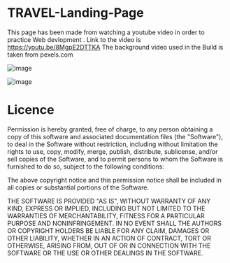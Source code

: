 # TRAVEL-Landing-Page
This page has been made from watching a youtube video in order to practice Web devlopment .
Link to the video is https://youtu.be/8MgpE2DTTKA
The background video used in the Build is taken from pexels.com 

![image](https://user-images.githubusercontent.com/77867638/185459743-5ae27a49-1d29-4def-a83c-86ce63d87dac.png)

![image](https://user-images.githubusercontent.com/77867638/185459854-65a094e8-7349-4485-8ebf-7a42a679a03e.png)

# Licence

Permission is hereby granted, free of charge, to any person obtaining a copy of this software and associated documentation files (the "Software"), to deal in the Software without restriction, including without limitation the rights to use, copy, modify, merge, publish, distribute, sublicense, and/or sell copies of the Software, and to permit persons to whom the Software is furnished to do so, subject to the following conditions:

The above copyright notice and this permission notice shall be included in all copies or substantial portions of the Software.

THE SOFTWARE IS PROVIDED "AS IS", WITHOUT WARRANTY OF ANY KIND, EXPRESS OR IMPLIED, INCLUDING BUT NOT LIMITED TO THE WARRANTIES OF MERCHANTABILITY, FITNESS FOR A PARTICULAR PURPOSE AND NONINFRINGEMENT. IN NO EVENT SHALL THE AUTHORS OR COPYRIGHT HOLDERS BE LIABLE FOR ANY CLAIM, DAMAGES OR OTHER LIABILITY, WHETHER IN AN ACTION OF CONTRACT, TORT OR OTHERWISE, ARISING FROM, OUT OF OR IN CONNECTION WITH THE SOFTWARE OR THE USE OR OTHER DEALINGS IN THE SOFTWARE.
